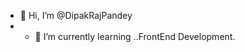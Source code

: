 - 👋 Hi, I’m @DipakRajPandey
- - 🌱 I’m currently learning ..FrontEnd Development.
<!---
DipakRajPandey/DipakRajPandey is a ✨ special ✨ repository because its `README.md` (this file) appears on your GitHub profile.
You can click the Preview link to take a look at your changes.
--->
